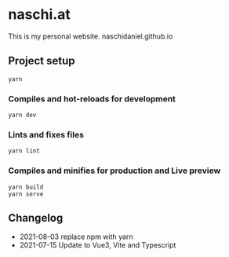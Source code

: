 # naschi.at

This is my personal website. naschidaniel.github.io

## Project setup
```
yarn
```

### Compiles and hot-reloads for development
```
yarn dev
```

### Lints and fixes files
```
yarn lint
```

### Compiles and minifies for production and Live preview
```
yarn build
yarn serve
```

## Changelog

- 2021-08-03 replace npm with yarn
- 2021-07-15 Update to Vue3, Vite and Typescript
